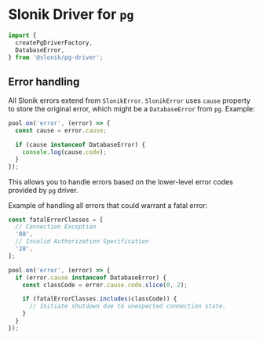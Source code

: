 # Slonik Driver for `pg`

```ts
import {
  createPgDriverFactory,
  DatabaseError,
} from '@slonik/pg-driver';
```

## Error handling

All Slonik errors extend from `SlonikError`. `SlonikError` uses `cause` property to store the original error, which might be a `DatabaseError` from `pg`. Example:

```ts
pool.on('error', (error) => {
  const cause = error.cause;

  if (cause instanceof DatabaseError) {
    console.log(cause.code);
  }
});
```

This allows you to handle errors based on the lower-level error codes provided by `pg` driver.

Example of handling all errors that could warrant a fatal error:

```ts
const fatalErrorClasses = [
  // Connection Exception
  '08',
  // Invalid Authorization Specification
  '28',
];

pool.on('error', (error) => {
  if (error.cause instanceof DatabaseError) {
    const classCode = error.cause.code.slice(0, 2);

    if (fatalErrorClasses.includes(classCode)) {
      // Initiate shutdown due to unexpected connection state.
    }
  }
});
```